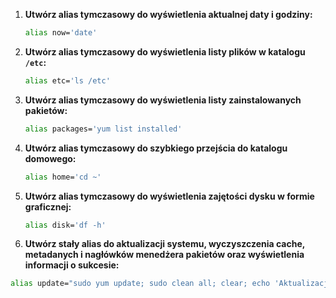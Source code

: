 
1. **Utwórz alias tymczasowy do wyświetlenia aktualnej daty i godziny:**
   
   ```bash
   alias now='date'
   ```

2. **Utwórz alias tymczasowy do wyświetlenia listy plików w katalogu `/etc`:**
   
   ```bash
   alias etc='ls /etc'
   ```

3. **Utwórz alias tymczasowy do wyświetlenia listy zainstalowanych pakietów:**
   
   ```bash
   alias packages='yum list installed'
   ```

4. **Utwórz alias tymczasowy do szybkiego przejścia do katalogu domowego:**
   
   ```bash
   alias home='cd ~'
   ```

5. **Utwórz alias tymczasowy do wyświetlenia zajętości dysku w formie graficznej:**
   
   ```bash
   alias disk='df -h'
   ```

6. **Utwórz stały alias do aktualizacji systemu, wyczyszczenia cache, metadanych i nagłówków menedżera pakietów oraz wyświetlenia informacji o sukcesie:**
   
```bash
alias update="sudo yum update; sudo clean all; clear; echo 'Aktualizacja udana'"
```